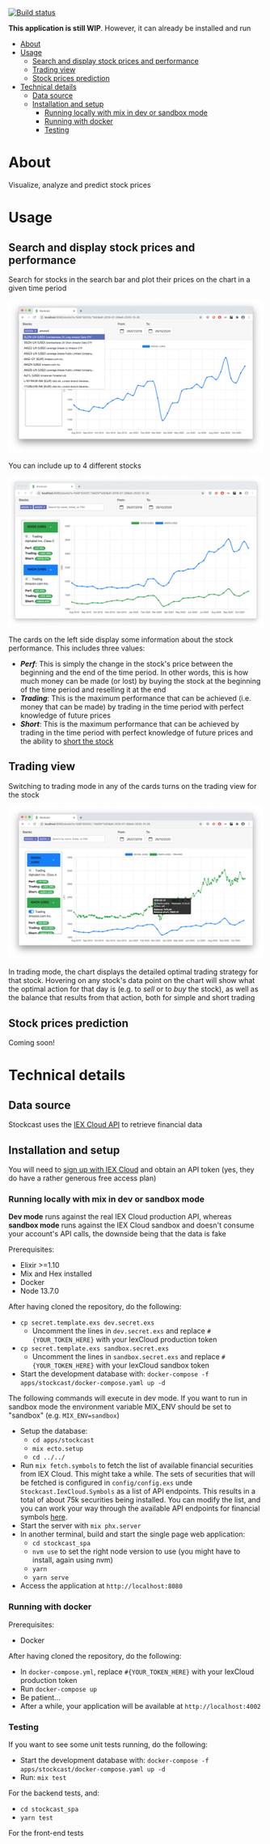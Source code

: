 [![Build status](https://circleci.com/gh/maxmarcon/stockcast.svg?style=shield)](https://app.circleci.com/pipelines/github/maxmarcon/stockcast)

**This application is still WIP**. However, it can already be installed and run

<!--ts-->
   * [About](#about)
   * [Usage](#usage)
      * [Search and display stock prices and performance](#search-and-display-stock-prices-and-performance)
      * [Trading view](#trading-view)
      * [Stock prices prediction](#stock-prices-prediction)
   * [Technical details](#technical-details)
      * [Data source](#data-source)
      * [Installation and setup](#installation-and-setup)
         * [Running locally with mix in dev or sandbox mode](#running-locally-with-mix-in-dev-or-sandbox-mode)
         * [Running with docker](#running-with-docker)
         * [Testing](#testing)

<!-- Added by: max, at: Wed Nov 11 21:08:24 CET 2020 -->

<!--te-->

# About

Visualize, analyze and predict stock prices

# Usage

## Search and display stock prices and performance

Search for stocks in the search bar and plot their prices on the chart in a given time period

![search](search.png)

You can include up to 4 different stocks

![stocks](stocks.png)

The cards on the left side display some information about the stock performance. This includes three values:

* **_Perf_**: This is simply the change in the stock's price between the beginning and the end of the time period. In other words, this 
is how much money can be made (or lost) by buying the stock at the beginning of the time period and reselling it at the end
* **_Trading_**: This is the maximum performance that can be achieved (i.e. money that can be made) by trading in the
time period with perfect knowledge of future prices
* **_Short_**: This is the maximum performance that can be achieved by trading in the
time period with perfect knowledge of future prices and the ability to [short the stock](https://en.wikipedia.org/wiki/Short_(finance))

## Trading view

Switching to trading mode in any of the cards turns on the trading view for the stock

![trading](trading.png)

In trading mode, the chart displays the detailed optimal trading strategy for that stock. Hovering on any stock's data point on the chart will show what the optimal action for that day is
(e.g. to *sell* or to *buy* the stock), as well as the balance that results from that action, both for simple and short trading

## Stock prices prediction

Coming soon!

# Technical details

## Data source

Stockcast uses the [IEX Cloud API](https://iexcloud.io/) to retrieve financial data

## Installation and setup

You will need to [sign up with IEX Cloud](https://iexcloud.io/cloud-login#/register/) and obtain an API token (yes, they do have a rather generous free access plan)

### Running locally with mix in dev or sandbox mode

**Dev mode** runs against the real IEX Cloud production API, whereas **sandbox mode** runs against the IEX Cloud sandbox 
 and doesn't consume your account's API calls, the downside being that the data is fake

Prerequisites:

* Elixir >=1.10
* Mix and Hex installed
* Docker
* Node 13.7.0

After having cloned the repository, do the following:

* `cp secret.template.exs dev.secret.exs`
    * Uncomment the lines in `dev.secret.exs` and replace `#{YOUR_TOKEN_HERE}` with your IexCloud production token
* `cp secret.template.exs sandbox.secret.exs`
    * Uncomment the lines in `sandbox.secret.exs` and replace `#{YOUR_TOKEN_HERE}` with your IexCloud sandbox token
* Start the development database with: `docker-compose -f apps/stockcast/docker-compose.yaml up -d`

The following commands will execute in dev mode. 
If you want to run in sandbox mode the environment
variable MIX_ENV should be set to "sandbox" (e.g. `MIX_ENV=sandbox`)

* Setup the database: 
    * `cd apps/stockcast`
    * `mix ecto.setup`
    * `cd ../../`
* Run `mix fetch.symbols` to fetch the list of available financial securities from IEX Cloud. This might take a while.
  The sets of securities that will be fetched is configured in `config/config.exs` unde `Stockcast.IexCloud.Symbols` as a list of API endpoints.
  This results in a total of about 75k securities being installed.
  You can modify the list, and you can work your way through the available API endpoints for financial symbols [here](https://iexcloud.io/docs/api/#reference-data).
* Start the server with `mix phx.server`
* In another terminal, build and start the single page web application: 
  * `cd stockcast_spa`
  * `nvm use` to set the right node version to use (you might have to install, again using nvm)
  * `yarn`
  * `yarn serve`
* Access the application at `http://localhost:8080`

### Running with docker

Prerequisites:

* Docker

After having cloned the repository, do the following:

* In `docker-compose.yml`, replace `#{YOUR_TOKEN_HERE}` with your IexCloud production token
* Run `docker-compose up`
* Be patient...
* After a while, your application will be available at `http://localhost:4002`

### Testing

If you want to see some unit tests running, do the following:

* Start the development database with: `docker-compose -f apps/stockcast/docker-compose.yaml up -d`
* Run: `mix test`

For the backend tests, and:

* `cd stockcast_spa`
* `yarn test`

For the front-end tests
